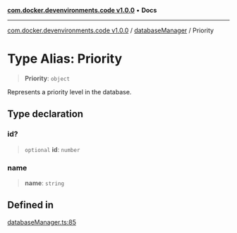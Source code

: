 [**com.docker.devenvironments.code v1.0.0**](../../README.md) • **Docs**

***

[com.docker.devenvironments.code v1.0.0](../../README.md) / [databaseManager](../README.md) / Priority

# Type Alias: Priority

> **Priority**: `object`

Represents a priority level in the database.

## Type declaration

### id?

> `optional` **id**: `number`

### name

> **name**: `string`

## Defined in

[databaseManager.ts:85](https://github.com/diego-dini/API-de-Gerenciamento-de-Tarefas/blob/0a729810d2cf26a474d52eec41dd5669ce3252ea/src/databaseManager.ts#L85)
